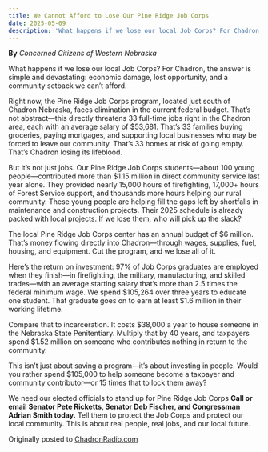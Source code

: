 ```yaml
---
title: We Cannot Afford to Lose Our Pine Ridge Job Corps
date: 2025-05-09
description: 'What happens if we lose our local Job Corps? For Chadron, the answer is simple and devastating: economic damage, lost opportunity, and a community setback we can’t afford.'
---
```


**By** _Concerned Citizens of Western Nebraska_

What happens if we lose our local Job Corps? For Chadron, the answer is simple and devastating: economic damage, lost opportunity, and a community setback we can’t afford.

Right now, the Pine Ridge Job Corps program, located just south of Chadron Nebraska, faces elimination in the current federal budget. That’s not abstract—this directly threatens 33 full-time jobs right in the Chadron area, each with an average salary of $53,681. That’s 33 families buying groceries, paying mortgages, and supporting local businesses who may be forced to leave our community. That’s 33 homes at risk of going empty. That’s Chadron losing its lifeblood.

But it’s not just jobs. Our Pine Ridge Job Corps students—about 100 young people—contributed more than $1.15 million in direct community service last year alone. They provided nearly 15,000 hours of firefighting, 17,000+ hours of Forest Service support, and thousands more hours helping our rural community. These young people are helping fill the gaps left by shortfalls in maintenance and construction projects. Their 2025 schedule is already packed with local projects. If we lose them, who will pick up the slack?

The local Pine Ridge Job Corps center has an annual budget of $6 million. That’s money flowing directly into Chadron—through wages, supplies, fuel, housing, and equipment. Cut the program, and we lose all of it.

Here’s the return on investment: 97% of Job Corps graduates are employed when they finish—in firefighting, the military, manufacturing, and skilled trades—with an average starting salary that’s more than 2.5 times the federal minimum wage. We spend $105,264 over three years to educate one student. That graduate goes on to earn at least $1.6 million in their working lifetime.

Compare that to incarceration. It costs $38,000 a year to house someone in the Nebraska State Penitentiary. Multiply that by 40 years, and taxpayers spend $1.52 million on someone who contributes nothing in return to the community.

This isn’t just about saving a program—it’s about investing in people. Would you rather spend $105,000 to help someone become a taxpayer and community contributor—or 15 times that to lock them away?

We need our elected officials to stand up for Pine Ridge Job Corps **Call or email Senator Pete Ricketts, Senator Deb Fischer, and Congressman Adrian Smith today.** Tell them to protect the Job Corps and protect our local community.  This is about real people, real jobs, and our local future.

Originally posted to [ChadronRadio.com](https://chadronradio.com/we-cannot-afford-to-lose-our-pine-ridge-job-corps/)
